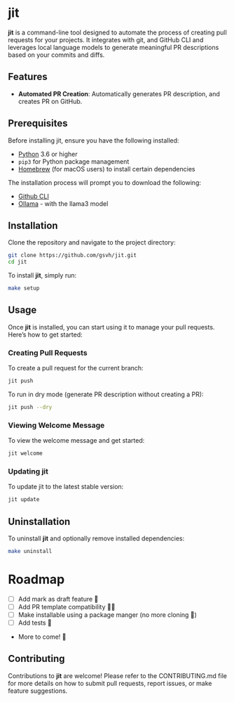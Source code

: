 # jit

**jit** is a command-line tool designed to automate the process of creating pull requests for your projects. 
It integrates with git, and GitHub CLI and leverages local language models to generate meaningful PR descriptions based on your commits and diffs.

## Features

- **Automated PR Creation**: Automatically generates PR description, and creates PR on GitHub.

## Prerequisites

Before installing jit, ensure you have the following installed:

- [Python](https://www.python.org/downloads/) 3.6 or higher
- `pip3` for Python package management
- [Homebrew](https://brew.sh/) (for macOS users) to install certain dependencies

The installation process will prompt you to download the following:

- [Github CLI](https://cli.github.com/)
- [Ollama](https://ollama.com/) - with the llama3 model

## Installation

Clone the repository and navigate to the project directory:

```bash
git clone https://github.com/gsvh/jit.git
cd jit
```

To install **jit**, simply run:

```bash
make setup
```

## Usage

Once **jit** is installed, you can start using it to manage your pull requests. Here’s how to get started:

### Creating Pull Requests

To create a pull request for the current branch:

```bash
jit push
```

To run in dry mode (generate PR description without creating a PR):

```bash
jit push --dry
```

### Viewing Welcome Message

To view the welcome message and get started:

```bash
jit welcome
```

### Updating jit

To update jit to the latest stable version:

```bash
jit update
```

## Uninstallation

To uninstall **jit** and optionally remove installed dependencies:

```bash
make uninstall
```

# Roadmap

- [ ] Add mark as draft feature 📝
- [ ] Add PR template compatibility 🧑‍🍳
- [ ] Make installable using a package manger (no more cloning 🎉)
- [ ] Add tests 🧪
- More to come! 🏃

## Contributing

Contributions to **jit** are welcome! Please refer to the CONTRIBUTING.md file for more details on how to submit pull requests, report issues, or make feature suggestions.
